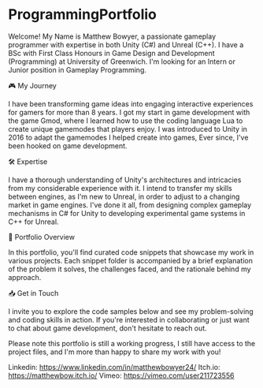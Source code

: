 # ProgrammingPortfolio

Welcome! My Name is Matthew Bowyer, a passionate gameplay programmer with expertise in both Unity (C#) and Unreal (C++). I have a BSc with First Class Honours in Game Design and Development (Programming) at University of Greenwich. I'm looking for an Intern or Junior position in Gameplay Programming.

🎮 My Journey

I have been transforming game ideas into engaging interactive experiences for gamers for more than 8 years. I got my start in game development with the game Gmod, where I learned how to use the coding language Lua to create unique gamemodes that players enjoy. I was introduced to Unity in 2016 to adapt the gamemodes I helped create into games,  Ever since, I've been hooked on game development.

🛠 Expertise

I have a thorough understanding of Unity's architectures and intricacies from my considerable experience with it. I intend to transfer my skills between engines, as I'm new to Unreal, in order to adjust to a changing market in game engines. I've done it all, from designing complex gameplay mechanisms in C# for Unity to developing experimental game systems in C++ for Unreal.

📖 Portfolio Overview

In this portfolio, you'll find curated code snippets that showcase my work in various projects. Each snippet folder is accompanied by a brief explanation of the problem it solves, the challenges faced, and the rationale behind my approach.

📥 Get in Touch

I invite you to explore the code samples below and see my problem-solving and coding skills in action. If you're interested in collaborating or just want to chat about game development, don't hesitate to reach out.

Please note this portfolio is still a working progress, I still have access to the project files, and I'm more than happy to share my work with you!

Linkedin: https://www.linkedin.com/in/matthewbowyer24/
Itch.io: https://matthewbow.itch.io/ 
Vimeo: https://vimeo.com/user211723556
